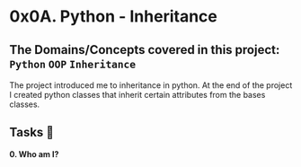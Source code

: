 # 0x0A. Python - Inheritance
## The Domains/Concepts covered in this project: `Python` `OOP` `Inheritance`

The project introduced me to inheritance in python. At the end of the project I created python classes that inherit certain attributes from the bases classes.

## Tasks :page_with_curl:

**0. Who am I?**
